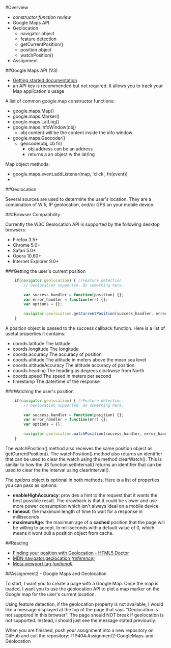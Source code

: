 #Overview
* _constructor function review_
* Google Maps API
* Geolocation
	* navigator object
	* feature detection
	* getCurrentPosition()
	* position object
	* watchPosition()
* Assignment


##Google Maps API (V3)

* [Getting started documentation](https://developers.google.com/maps/documentation/javascript/tutorial)
* an API key is recommended but not required. It allows you to track your Map application's usage


A list of common google.map constructor functions:

* google.maps.Map()
* google.maps.Marker()
* google.maps.LatLng()
* google.maps.InfoWindow(obj)
	* obj.content will be the content inside the info window 
* google.maps.Geocoder()
	* geocode(obj, cb fn)
		* obj.address can be an address
		* returns a an object w the lat/lng 

Map object methods:
* google.maps.event.addListener(map, 'click', fn(event))
* 

##Geolocation

Several sources are used to determine the user's location. They are a combination of Wifi, IP geolocation, and/or GPS on your mobile device.

###Browser Compatibility

Currently the W3C Geolocation API is supported by the following desktop browsers:

* Firefox 3.5+
* Chrome 5.0+
* Safari 5.0+
* Opera 10.60+
* Internet Explorer 9.0+


###Getting the user's current position

```js
	if(navigator.geolocation) { //Feature detection
    	// Geolocation supported. Do something here.
    	
    	var success_handler = function(position) {};
    	var error_handler = function(err) {};
    	var options = {};
    	
    	navigator.geolocation.getCurrentPosition(success_handler, error_handler, options);
	}
```

A position object is passed to the success callback function. Here is a list of useful properties it contains:

* coords.latitude			The latitude
* coords.longitude			The longitude
* coords.accuracy			The accuracy of position
* coords.altitude			The altitude in meters above the mean sea level
* coords.altitudeAccuracy	The altitude accuracy of position
* coords.heading			The heading as degrees clockwise from North
* coords.speed				The speed in meters per second
* timestamp					The date/time of the response

###Watching the user's position

```js
	if(navigator.geolocation) { //Feature detection
    	// Geolocation supported. Do something here.
    	
    	var success_handler = function(position) {};
    	var error_handler = function(err) {};
    	var options = {};
    	
    	navigator.geolocation.watchPosition(success_handler, error_handler, options);
	}
```

The watchPosition() method also receives the same position object as getCurrentPosition(). The watchPosition() method also returns an identifier that can be used to clear the watch using the method clearWatch(). This is similar to how the JS function setInterval() returns an identifier that can be used to clear the the interval using clearInterval().

The _options_ object is optional in both methods. Here is a list of properties you can pass as options:

* __enableHighAccuracy__: provides a hint to the request that it wants the best possible result. The drawback is that it could be slower and use more power consumption which isn't always ideal on a mobile device
* __timeout__: the maximum length of time to wait for a response in milliseconds
* __maximumAge__: the maximum age of a __cached__ position that the page will be willing to accept. In milliseconds with a default value of 0, which means it wont pull a position object from cache.

##Reading
* [Finding your position with Geolocation - HTML5 Doctor](http://html5doctor.com/finding-your-position-with-geolocation/)
* [MDN navigator.geolocation _(reference)_](https://developer.mozilla.org/en-US/docs/Using_geolocation)
* [Meta viewport tag _(optional)_](http://webdesign.tutsplus.com/tutorials/htmlcss-tutorials/quick-tip-dont-forget-the-viewport-meta-tag/)

##Assignment2 - Google Maps and Geolocation

To start, I want you to create a page with a Google Map. Once the map is loaded, I want you to use the geolocation API to plot a map marker on the Google map for the user's current location.

Using feature detection, if the geolocation property is not available, I would like a message displayed at the top of the page that says "Geolocation is not suppored in this browser". The page should NOT break if geolocation is not supported. Instead, I should just see the message stated previously.

When you are finished, push your assignment into a new repository on GitHub and call the repository: ITP404:Assignment2-GoogleMaps-and-Geolocation
